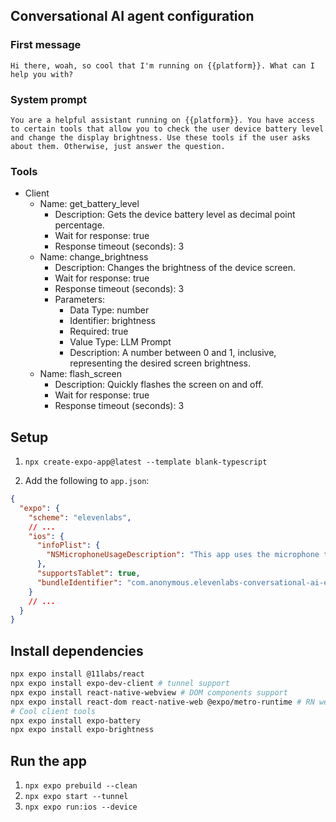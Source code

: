 ## Conversational AI agent configuration

### First message

```
Hi there, woah, so cool that I'm running on {{platform}}. What can I help you with?
```

### System prompt

```
You are a helpful assistant running on {{platform}}. You have access to certain tools that allow you to check the user device battery level and change the display brightness. Use these tools if the user asks about them. Otherwise, just answer the question.
```

### Tools

- Client
  - Name: get_battery_level
    - Description: Gets the device battery level as decimal point percentage.
    - Wait for response: true
    - Response timeout (seconds): 3
  - Name: change_brightness
    - Description: Changes the brightness of the device screen.
    - Wait for response: true
    - Response timeout (seconds): 3
    - Parameters:
      - Data Type: number
      - Identifier: brightness
      - Required: true
      - Value Type: LLM Prompt
      - Description: A number between 0 and 1, inclusive, representing the desired screen brightness.
  - Name: flash_screen
    - Description: Quickly flashes the screen on and off.
    - Wait for response: true
    - Response timeout (seconds): 3

## Setup

1. `npx create-expo-app@latest --template blank-typescript`

2. Add the following to `app.json`:

```json app.json
{
  "expo": {
    "scheme": "elevenlabs",
    // ...
    "ios": {
      "infoPlist": {
        "NSMicrophoneUsageDescription": "This app uses the microphone to record audio."
      },
      "supportsTablet": true,
      "bundleIdentifier": "com.anonymous.elevenlabs-conversational-ai-expo-react-native"
    }
    // ...
  }
}
```

## Install dependencies

```bash
npx expo install @11labs/react
npx expo install expo-dev-client # tunnel support
npx expo install react-native-webview # DOM components support
npx expo install react-dom react-native-web @expo/metro-runtime # RN web support
# Cool client tools
npx expo install expo-battery
npx expo install expo-brightness
```

## Run the app

1. `npx expo prebuild --clean`
2. `npx expo start --tunnel`
3. `npx expo run:ios --device`
